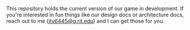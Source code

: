 This repository holds the current version of our game in development. If you're interested in fun things like our design docs or architecture docs, reach out to me (jtv6445@g.rit.edu) and I can get those for you.